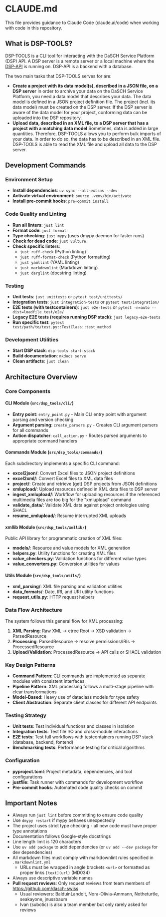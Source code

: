 # CLAUDE.md

This file provides guidance to Claude Code (claude.ai/code) when working with code in this repository.

## What is DSP-TOOLS?

DSP-TOOLS is a CLI tool for interacting with the DaSCH Service Platform (DSP) API.
A DSP server is a remote server or a local machine
where the [DSP-API](https://github.com/dasch-swiss/dsp-api) is running on.
DSP-API is a backend with a database.

The two main tasks that DSP-TOOLS serves for are:

- **Create a project with its data model(s), described in a JSON file, on a DSP server**
  In order to archive your data on the DaSCH Service Platform,
  you need a data model that describes your data.
  The data model is defined in a JSON project definition file.
  The project (incl. its data model) must be created on the DSP server.
  If the DSP server is aware of the data model for your project,
  conforming data can be uploaded into the DSP repository.
- **Upload data, described in an XML file, to a DSP server that has a project with a matching data model**
  Sometimes, data is added in large quantities.
  Therefore, DSP-TOOLS allows you to perform bulk imports of your data.
  In order to do so, the data has to be described in an XML file.
  DSP-TOOLS is able to read the XML file
  and upload all data to the DSP server.

## Development Commands

### Environment Setup

- **Install dependencies**: `uv sync --all-extras --dev`
- **Activate virtual environment**: `source .venv/bin/activate`
- **Install pre-commit hooks**: `pre-commit install`

### Code Quality and Linting

- **Run all linters**: `just lint`
- **Format code**: `just format`
- **Type checking**: `just mypy` (uses dmypy daemon for faster runs)
- **Check for dead code**: `just vulture`
- **Check specific linters**:
    - `just ruff-check` (Python linting)
    - `just ruff-format-check` (Python formatting)
    - `just yamllint` (YAML linting)
    - `just markdownlint` (Markdown linting)
    - `just darglint` (docstring linting)

### Testing

- **Unit tests**: `just unittests` or `pytest test/unittests/`
- **Integration tests**: `just integration-tests` or `pytest test/integration/`
- **E2E tests (with testcontainers)**: `just e2e-tests` or `pytest -n=auto --dist=loadfile test/e2e/`
- **Legacy E2E tests (requires running DSP stack)**: `just legacy-e2e-tests`
- **Run specific test**: `pytest test/path/to/test.py::TestClass::test_method`

### Development Utilities

- **Start DSP stack**: `dsp-tools start-stack`
- **Build documentation**: `mkdocs serve`
- **Clean artifacts**: `just clean`

## Architecture Overview

### Core Components

#### CLI Module (`src/dsp_tools/cli/`)

- **Entry point**: `entry_point.py` - Main CLI entry point with argument parsing and version checking
- **Argument parsing**: `create_parsers.py` - Creates CLI argument parsers for all commands
- **Action dispatcher**: `call_action.py` - Routes parsed arguments to appropriate command handlers

#### Commands Module (`src/dsp_tools/commands/`)

Each subdirectory implements a specific CLI command:

- **excel2json/**: Convert Excel files to JSON project definitions
- **excel2xml/**: Convert Excel files to XML data files
- **project/**: Create and retrieve (get) DSP projects from JSON definitions
- **xmlupload/**: Upload resources defined in XML data files to DSP server
- **ingest_xmlupload/**: Workflow for uploading resources if the referenced multimedia files are too big for the
  "xmlupload" command
- **validate_data/**: Validate XML data against project ontologies using SHACL
- **resume_xmlupload/**: Resume interrupted XML uploads

#### xmllib Module (`src/dsp_tools/xmllib/`)

Public API library for programmatic creation of XML files:

- **models/**: Resource and value models for XML generation
- **helpers.py**: Utility functions for creating XML files
- **value_checkers.py**: Validation functions for different value types
- **value_converters.py**: Conversion utilities for values

#### Utils Module (`src/dsp_tools/utils/`)

- **xml_parsing/**: XML file parsing and validation utilities
- **data_formats/**: Date, IRI, and URI utility functions
- **request_utils.py**: HTTP request helpers

### Data Flow Architecture

The system follows this general flow for XML processing:

1. **XML Parsing**: Raw XML → etree Root → XSD validation → ParsedResource
2. **Processing**: ParsedResource → resolve permissions/IRIs → ProcessedResource
3. **Upload/Validation**: ProcessedResource → API calls or SHACL validation

### Key Design Patterns

- **Command Pattern**: CLI commands are implemented as separate modules with consistent interfaces
- **Pipeline Pattern**: XML processing follows a multi-stage pipeline with clear transformations
- **Model-Based**: Heavy use of dataclass models for type safety
- **Client Abstraction**: Separate client classes for different API endpoints

### Testing Strategy

- **Unit tests**: Test individual functions and classes in isolation
- **Integration tests**: Test file I/O and cross-module interactions
- **E2E tests**: Test full workflows with testcontainers running DSP stack (database, backend, fontend)
- **Benchmarking tests**: Performance testing for critical algorithms

### Configuration

- **pyproject.toml**: Project metadata, dependencies, and tool configurations
- **justfile**: Task runner with commands for development workflow
- **Pre-commit hooks**: Automated code quality checks on commit

## Important Notes

- Always run `just lint` before committing to ensure code quality
- Use `dmypy restart` if mypy behaves unexpectedly
- The project uses strict type checking - all new code must have proper type annotations
- Documentation follows Google-style docstrings
- Line length limit is 120 characters
- Use `uv add package` to add dependencies (or `uv add --dev package` for dev dependencies)
- All markdown files must comply with markdownlint rules specified in `.markdownlint.yml`
    - URLs must be wrapped in angle brackets `<url>` or formatted as proper links `[text](url)` (MD034)
- Always use descriptive variable names
- **Pull request reviews**: Only request reviews from team members of <https://github.com/dasch-swiss>
    - Usual reviewers: BalduinLandolt, Nora-Olivia-Ammann, Notheturtle, seakayone, jnussbaum
    - Ivan (subotic) is also a team member but only rarely asked for reviews
